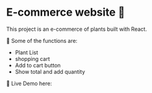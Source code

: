 # E-commerce website 🌱
This project is an e-commerce of plants built with React.

🌟 Some of the functions are: 
  - Plant List
  - shopping cart
  - Add to cart button
  - Show total and add quantity

🚀 Live Demo here:

